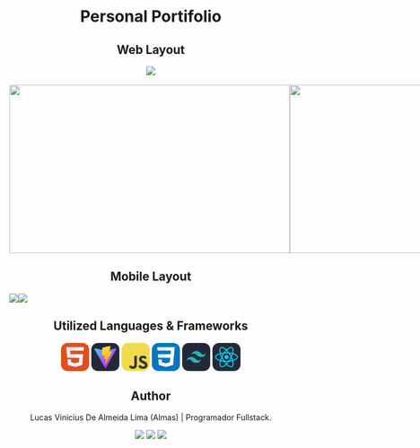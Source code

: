 <h1 align='center'>Personal Portifolio</h1>

<h2 align='center'>Web Layout </h2>

<p align="center"><img src="https://github.com/LucaAlmeidaDev/Assets/blob/Main/Assets/portifolio1.png"/></p>
<div style="display: flex; flex-direction: row;">
<img width='500px' height='300px' src="https://github.com/LucaAlmeidaDev/Assets/blob/Main/Assets/portifolio2.png"/>
<img width='500px' height='300px' src="https://github.com/LucaAlmeidaDev/Assets/blob/Main/Assets/portifolio3.png"/>
</div>


<h2 align='center'>Mobile Layout</h2>

<div align="center" style="display: flex; flex-direction: row;">
    <img src="https://github.com/LucaAlmeidaDev/Assets/blob/Main/Assets/portifolio6.png"/>
    <img src="https://github.com/LucaAlmeidaDev/Assets/blob/Main/Assets/portifolio4.png"/>
</div>

<h2 align='center'>Utilized Languages & Frameworks</h2>
<div align='center'>
  <img width="50px" height="50px" src="https://github.com/tandpfun/skill-icons/blob/main/icons/HTML.svg"/>
  <img width="50px" height="50px" src="https://github.com/tandpfun/skill-icons/blob/main/icons/Vite-Dark.svg"/>
  <img width="50px" height="50px" src="https://github.com/tandpfun/skill-icons/blob/main/icons/JavaScript.svg"/>
  <img width="50px" height="50px" src="https://github.com/tandpfun/skill-icons/blob/main/icons/CSS.svg"/>
  <img width="50px" height="50px" src="https://github.com/tandpfun/skill-icons/blob/main/icons/TailwindCSS-Dark.svg"/>
  <img width="50px" height="50px" src="https://github.com/tandpfun/skill-icons/blob/main/icons/React-Dark.svg"/>
</div>


<h2 align='center'>Author</h2>
<p align='center'>Lucas Vinicius De Almeida Lima (Almas) | Programador Fullstack.</p>
<div align='center'>
  <a href="https://www.linkedin.com/in/lucas-almeida-52b64522b" target="_blank"><img src="https://img.shields.io/badge/LinkedIn-0077B5?style=for-the-badge&logo=linkedin&logoColor=white" target="_blank"></a>
 <a href='https://www.instagram.com/lucasalmeida86355/' target='_blank'><img src='https://img.shields.io/badge/Instagram-E4405F?style=for-the-badge&logo=instagram&logoColor=white'/></a>
 <a href="mailto:lucasvinicius.acomercial@gmail.com" target='_blank'><img src='https://img.shields.io/badge/Gmail-D14836?style=for-the-badge&logo=gmail&logoColor=white'/></a>
</div>
